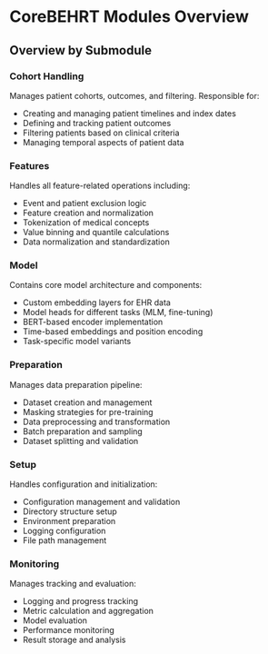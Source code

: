 # CoreBEHRT Modules Overview

## Overview by Submodule

### Cohort Handling

Manages patient cohorts, outcomes, and filtering. Responsible for:

- Creating and managing patient timelines and index dates
- Defining and tracking patient outcomes
- Filtering patients based on clinical criteria
- Managing temporal aspects of patient data

### Features

Handles all feature-related operations including:

- Event and patient exclusion logic
- Feature creation and normalization
- Tokenization of medical concepts
- Value binning and quantile calculations
- Data normalization and standardization

### Model

Contains core model architecture and components:

- Custom embedding layers for EHR data
- Model heads for different tasks (MLM, fine-tuning)
- BERT-based encoder implementation
- Time-based embeddings and position encoding
- Task-specific model variants

### Preparation

Manages data preparation pipeline:

- Dataset creation and management
- Masking strategies for pre-training
- Data preprocessing and transformation
- Batch preparation and sampling
- Dataset splitting and validation

### Setup

Handles configuration and initialization:

- Configuration management and validation
- Directory structure setup
- Environment preparation
- Logging configuration
- File path management

### Monitoring

Manages tracking and evaluation:

- Logging and progress tracking
- Metric calculation and aggregation
- Model evaluation
- Performance monitoring
- Result storage and analysis
